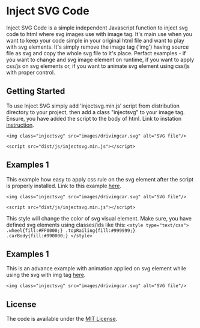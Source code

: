 # Inject SVG Code
Inject SVG Code is a simple independent Javascript function to inject svg code to html where svg images use with image tag. It's main use when you want to keep your code simple in your original html file and want to play with svg elements. It's simply remove the image tag ('img') having source file as svg and copy the whole svg file to it's place. Perfact examples - if you want to change and svg image element on runtime, if you want to apply css/js on svg elements or, if you want to animate svg element using css/js with proper control.

## Getting Started
To use Inject SVG simply add 'injectsvg.min.js' script from distribution directory to your project, then add a class "injectsvg" to your image tag. Ensure, you have added the script to the body of html. Link to instation [instruction](https://jaberibnemahboob.github.io/injectsvg/).
```
<img class="injectsvg" src="images/drivingcar.svg" alt="SVG file"/>

<script src="dist/js/injectsvg.min.js"></script>
```

## Examples 1
This example how easy to apply css rule on the svg element after the script is properly installed. Link to this example [here](https://jaberibnemahboob.github.io/injectsvg/index.html).
```
<img class="injectsvg" src="images/drivingcar.svg" alt="SVG file"/>

<script src="dist/js/injectsvg.min.js"></script>
```
This style will change the color of svg visual element. Make sure, you have defined svg elements using classes/ids like this:
`<style type="text/css">
    .wheel{fill:#FF0000;}
    .topRailing{fill:#999999;}
    .carBody{fill:#990000;}
</style>`

## Examples 1
This is an advance example with animation applied on svg element while using the svg with img tag [here](https://jaberibnemahboob.github.io/injectsvg/anim.html).
```
<img class="injectsvg" src="images/drivingcar.svg" alt="SVG file"/>
```

## License
The code is available under the [MIT License](LICENSE).